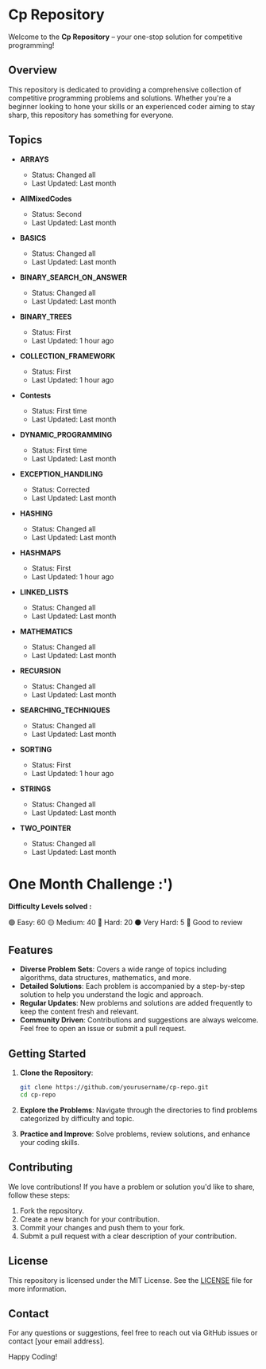 # Cp Repository

Welcome to the **Cp Repository** – your one-stop solution for competitive programming!

## Overview

This repository is dedicated to providing a comprehensive collection of competitive programming problems and solutions. Whether you're a beginner looking to hone your skills or an experienced coder aiming to stay sharp, this repository has something for everyone.

## Topics

- **ARRAYS**
  - Status: Changed all
  - Last Updated: Last month

- **AllMixedCodes**
  - Status: Second
  - Last Updated: Last month

- **BASICS**
  - Status: Changed all
  - Last Updated: Last month

- **BINARY_SEARCH_ON_ANSWER**
  - Status: Changed all
  - Last Updated: Last month

- **BINARY_TREES**
  - Status: First
  - Last Updated: 1 hour ago

- **COLLECTION_FRAMEWORK**
  - Status: First
  - Last Updated: 1 hour ago

- **Contests**
  - Status: First time
  - Last Updated: Last month

- **DYNAMIC_PROGRAMMING**
  - Status: First time
  - Last Updated: Last month

- **EXCEPTION_HANDILING**
  - Status: Corrected
  - Last Updated: Last month

- **HASHING**
  - Status: Changed all
  - Last Updated: Last month

- **HASHMAPS**
  - Status: First
  - Last Updated: 1 hour ago

- **LINKED_LISTS**
  - Status: Changed all
  - Last Updated: Last month

- **MATHEMATICS**
  - Status: Changed all
  - Last Updated: Last month

- **RECURSION**
  - Status: Changed all
  - Last Updated: Last month

- **SEARCHING_TECHNIQUES**
  - Status: Changed all
  - Last Updated: Last month

- **SORTING**
  - Status: First
  - Last Updated: 1 hour ago

- **STRINGS**
  - Status: Changed all
  - Last Updated: Last month

- **TWO_POINTER**
  - Status: Changed all
  - Last Updated: Last month
 
# One Month Challenge :')

**Difficulty Levels solved :**

🟢 Easy: 60 
 🟡 Medium: 40 
 🔴 Hard:  20
 ⚫️ Very Hard: 5
 🌟 Good to review

## Features

- **Diverse Problem Sets**: Covers a wide range of topics including algorithms, data structures, mathematics, and more.
- **Detailed Solutions**: Each problem is accompanied by a step-by-step solution to help you understand the logic and approach.
- **Regular Updates**: New problems and solutions are added frequently to keep the content fresh and relevant.
- **Community Driven**: Contributions and suggestions are always welcome. Feel free to open an issue or submit a pull request.

## Getting Started

1. **Clone the Repository**:
    ```bash
    git clone https://github.com/yourusername/cp-repo.git
    cd cp-repo
    ```

2. **Explore the Problems**: Navigate through the directories to find problems categorized by difficulty and topic.

3. **Practice and Improve**: Solve problems, review solutions, and enhance your coding skills.

## Contributing

We love contributions! If you have a problem or solution you'd like to share, follow these steps:
1. Fork the repository.
2. Create a new branch for your contribution.
3. Commit your changes and push them to your fork.
4. Submit a pull request with a clear description of your contribution.

## License

This repository is licensed under the MIT License. See the [LICENSE](LICENSE) file for more information.

## Contact

For any questions or suggestions, feel free to reach out via GitHub issues or contact [your email address].

Happy Coding!
